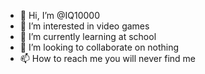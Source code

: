 - 👋 Hi, I’m @IQ10000
- 👀 I’m interested in video games
- 🌱 I’m currently learning at school
- 💞️ I’m looking to collaborate on nothing
- 📫 How to reach me you will never find me

<!---
IQ10000/IQ10000 is a ✨ special ✨ repository because its `README.md` (this file) appears on your GitHub profile.
You can click the Preview link to take a look at your changes.
--->
